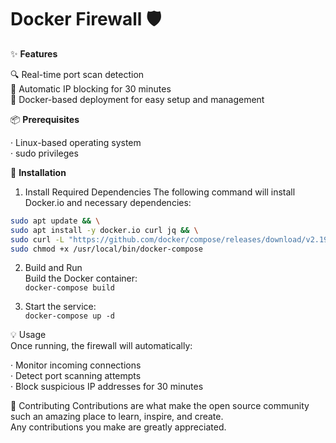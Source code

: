 # Docker Firewall 🛡️

✨ **__Features__**

🔍 Real-time port scan detection<br>
🚫 Automatic IP blocking for 30 minutes<br>
🐳 Docker-based deployment for easy setup and management<br>

📦 **Prerequisites**

· Linux-based operating system<br>
· sudo privileges<br>

🚀 **Installation**
1. Install Required Dependencies
The following command will install Docker.io and necessary dependencies:

```bash
sudo apt update && \
sudo apt install -y docker.io curl jq && \
sudo curl -L "https://github.com/docker/compose/releases/download/v2.19.0/docker-compose-$(uname -s)-$(uname -m)" -o /usr/local/bin/docker-compose && \
sudo chmod +x /usr/local/bin/docker-compose
```

2. Build and Run<br>
Build the Docker container:<br>
```docker-compose build```

3. Start the service:<br>
```docker-compose up -d```

💡 Usage<br>
Once running, the firewall will automatically:

· Monitor incoming connections<br>
· Detect port scanning attempts<br>
· Block suspicious IP addresses for 30 minutes<br>

👥 Contributing
Contributions are what make the open source community such an amazing place to learn, inspire, and create.<br> Any contributions you make are greatly appreciated.
